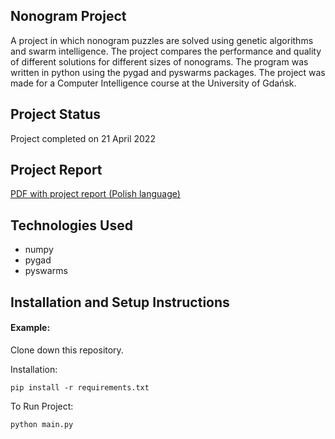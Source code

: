 ## Nonogram Project

A project in which nonogram puzzles are solved using genetic algorithms and swarm intelligence. The project compares the
performance and quality of different solutions for different sizes of nonograms. The program was written in python using
the pygad and pyswarms packages. The project was made for a Computer Intelligence course at the University of Gdańsk.

## Project Status

Project completed on 21 April 2022

## Project Report

[PDF with project report (Polish language)](./Projekt_1___Inteligencja_obliczeniowa.pdf)

## Technologies Used

- numpy
- pygad
- pyswarms

## Installation and Setup Instructions

#### Example:

Clone down this repository. 

Installation:

`pip install -r requirements.txt`

To Run Project:

`python main.py`
